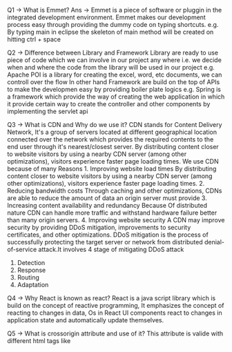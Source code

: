 Q1 -> What is Emmet?
Ans -> Emmet is a piece of software or pluggin in the integrated development environment. Emmet makes our development process easy through providing the dummy code on typing shortcuts.
e.g. By typing main in eclipse the skeleton of main method will be created on hitting ctrl + space

Q2 -> Difference between Library and Framework
Library are ready to use piece of code which we can involve in our project any where i.e. we decide when and where the code from the library will be used in our project
e.g. Apache POI is a library for creating the excel, word, etc documents, we can controll over the flow
In other hand Framework are build on the top of APIs to make the developmen easy by providing boiler plate logics 
e.g. Spring is a framework which provide the way of creating the web application in which it provide certain way to create the controller and other components by implementing the servlet api

Q3 -> What is CDN and Why do we use it?
CDN stands for Content Delivery Network, It's a group of servers located at different geographical location connected over the network which provides the required contents to the end user through it's nearest/closest server. By distributing content closer to website visitors by using a nearby CDN server (among other optimizations), visitors experience faster page loading times.
We use CDN because of many Reasons
    1. Improving website load times 
         By distributing content closer to website visitors by using a nearby CDN server (among other optimizations), visitors experience faster page loading times.
    2. Reducing bandwidth costs
        Through caching and other optimizations, CDNs are able to reduce the amount of data an origin server must provide
    3. Increasing content availability and redundancy
        Because Of distributed nature CDN can handle more traffic and withstand hardware failure better than many origin servers.
    4. Improving website security
        A CDN may improve security by providing DDoS mitigation, improvements to security certificates, and other optimizations.
DDoS mitigation is the process of successfully protecting the target server or network from distributed denial-of-service attack.It involves 4 stage of mitigating DDoS attack
1. Detection
2. Response
3. Routing
4. Adaptation

Q4 -> Why React is known as react?
React is a java script library which is build on the concept of reactive programming,  It emphasizes the concept of reacting to changes in data, Os in React UI components react to changes in application state and automatically update themselves.

Q5 -> What is crossorigin attribute and use of it?
This attribute is valide with different html tags like <audio>, <img>, <link>, <script> and <video>
While using React CDN link we can see the crossorigin, the use of this attribute is to support the cross origine resource sharing, this attribute defines how the cross request are being handeled by these html elements

Q6 -> Difference between React and ReactDOM
React is a javascript library for building user interface
ReactDom is a javascript library that allows React to interact with dom.

Q7 -> Difference between react.development.js and react.production.js
react.development.js is having all the functionality similer to the production one but the difference is in production the code is more Minified and optimized to work on the client system

Q8 -> async and defer both are attributes used in script tag
while loading(Parsing) HTML browsre generally pause the loading when it come across a normal script tag like <script> some javascript functions written in side it </script> and it start executing the script right away. The same happens for external scripts which we load through src attribute through <script src="url or location of the script"></script>, here browser first download and then execute the script and after that it start loading rest of the HTML page.
DEFER:
When we use defer attribut for external script file, in this situation browser doesn't wait for script to be downloaded and executed rather it continues parsing the html and once HTML loading completes the downloaded script will be executed in the end
ASYNC:
This is also makes script non blocking but, in this situation as soon as external script gets downloaded the script will be executed. So when we use async attribute then browser will continue the loading till the external script file is being downloaded and once the file gets downloaded the HTML parsing will be paused to execute the externally downloaded script file and aftre execuing the script the rendering starts againg from where it left.